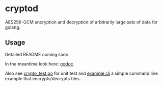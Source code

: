 # cryptod
AES256-GCM encryption and decryption of arbitrarily large sets of data for golang.

## Usage
Detailed README coming soon.  

In the meantime look here: [godoc](https://godoc.org/github.com/wiggin77/cryptod).

Also see [crypto_test.go](https://github.com/wiggin77/cryptod/blob/master/crypto_test.go) for unit test and 
 [example cli](https://github.com/wiggin77/cryptod/tree/master/example/cmd/cryptod) a simple command line example
 that encrypts/decrypts files.

 
